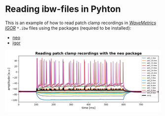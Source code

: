 # Reading ibw-files in Pyhton

This is an example of how to read patch clamp recordings in [*WaveMetrics* _IGOR_](https://www.wavemetrics.com/products/igorpro) `*.ibw` files using the packages (required to be installed):

* [neo](http://neuralensemble.org/neo/)
* [igor](https://pypi.org/project/igor/)

![](Data/overview.png)